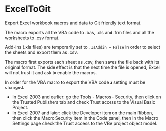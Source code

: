 # ExcelToGit
Export Excel workbook macros and data to Git friendly text format.

The macro exports all the VBA code to .bas, .cls and .frm files and all the worksheets to .csv format.

Add-ins (.xla files) are temporarily set to `.IsAddin = False` in order to select the sheets and export them as .csv.

The macro first exports each sheet as .csv, then saves the file back with its original format. 
The side effect is that the next time the file is opened, Excel will not trust it and ask to enable the macros.

In order for the VBA macro to export the VBA code a setting must be changed:
* In Excel 2003 and earlier: go the Tools - Macros - Security, then click on the Trusted Publishers tab and 
check Trust access to the Visual Basic Project. 
* In Excel 2007 and later: click the Developer item on the main Ribbon, then click the Macro Security item in the 
Code panel, then in the Macro Settings page check the Trust access to the VBA project object model.
